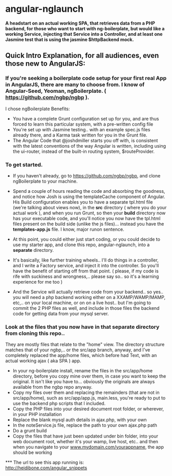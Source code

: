 angular-nglaunch
================

**A headstart on an actual working SPA, that retrieves data from a PHP backend, for those who want to start with ng-boilerplate, but would like a working Service, injecting that Service into a Controller, and at least one Jasmine test that is using the jasmine $httpBackend mock.**

## Quick Intro Explanation, for all audiences, even those new to AngularJS:

### If you're seeking a boilerplate code setup for your first real App in AngularJS, there are many to choose from.  I know of Angular-Seed, Yeoman, ngBoilerplate. ( https://github.com/ngbp/ngbp ).

I chose ngBoilerplate
Benefits:
* You have a complete Grunt configuration set up for you, and are thus forced to learn this particular system, with a pre-written config file
* You're set up with Jasmine testing.. with an example spec.js files already there, and a Karma task written for you in the Grunt file.
* The Angular Code that @joshdmiller starts you off with, is consistent with the latest conventions of the way Angular is written, including using the ui-router, instead of the built-in routing system, $routeProvider.



### To get started.

* If you haven't already, go to https://github.com/ngbp/ngbp, and clone ngBoilerplate to your machine.
* Spend a couple of hours reading the code and absorbing the goodness, and notice how Josh is using the templateCache component of Angular. His Build configuration enables you to have a separate tpl.html file (we're talking about views now), in the **src** directory ( where you do your actual work ), and when you run Grunt, so then your **build** directory now has your executable code, and you'll notice you now have the tpl.html files present on the build side (unlike the js files)... instead you have the **templates-app.js** file.   I know, major runon sentence.

* At this point, you could either just start coding, or you could decide to use my starter app, and clone this repo, angular-nglaunch, into a **separate** directory.
* It's basically, like further training wheels.. I'll do things in a controller, and I write a Factory service, and inject it into the controller.   So you'll have the benefit of starting off from that point.  ( please, if my code is rife with suckiness and wrongness,.. please say so.. so it's a learning experience for me too )
* And the Service will actually retrieve code from your backend.. so yes.. you will need a php backend working either on a XXAMP/WAMP/MAMP, etc,.. on your local machine, or on on a live host.. but I'm going to commit the 2 PHP files as well, and include in those files the backend code for getting data from your mysql server.

### Look at the files that you now have in that separate directory from cloning this repo.. 

They are mostly files that relate to the "home" view.  The directory structure matches that of your ngbp,.. or the src/app branch, anyway, and I've completely replaced the app/home files, which before had Text, with an actual working ajax ( aka SPA ) app.
* In your ng-boilerplate install, rename the files in the src/app/home directory, before you copy mine over them, in case you want to keep the original.  It isn't like you have to... obviously the originals are always available from the ngbp repo anyway.
* Copy my files over them and replacing the remainders (that are not in src/app/home), such as src/app/app.js, main.less, you're ready to put to use the backend php scripts that I included.
* Copy the PHP files into your desired document root folder, or wherever, in your PHP installation
* Replace the blank mysql auth details in ajax.php, with your own
* In the noteService.js file, replace the path to your own ajax.php path
* Do a grunt build
* Copy the files that have just been updated under bin folder, into your web document root, whether it's your wamp, live host, etc..  and then when you navigate to your www.mydomain.com/yourappname, the app should be working


*** The url to see this app running is:  http://heidibone.com/angular_snippets

